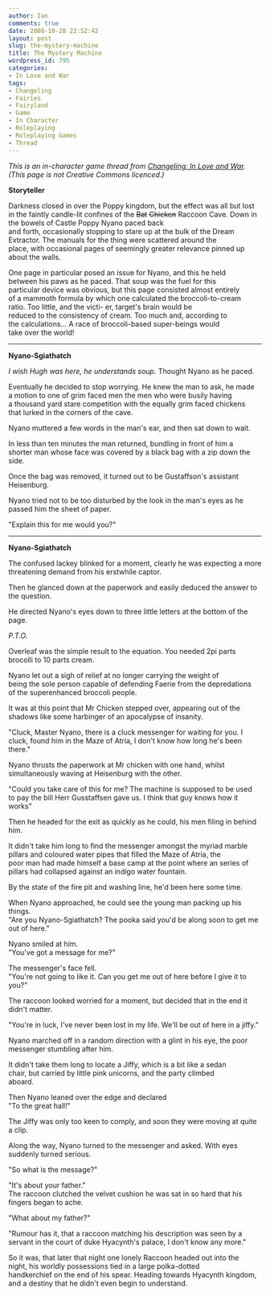 ```yaml
---
author: Ian
comments: true
date: 2008-10-28 22:52:42
layout: post
slug: the-mystery-machine
title: The Mystery Machine
wordpress_id: 795
categories:
- In Love and War
tags:
- Changeling
- Fairies
- Fairyland
- Game
- In Character
- Roleplaying
- Roleplaying Games
- Thread
---
```


<p><i>This is an in-character game thread from <a href="../changeling-in-love-and-war">Changeling: In Love and War</a>.  (This page is not Creative Commons licenced.)</i></p>
<p><b>Storyteller</b></p>
<p>Darkness closed in over the Poppy kingdom, but the effect was all but lost in the faintly candle-lit confines of the <s>Bat</s> <s>Chicken</s> Raccoon Cave.  Down in the bowels of Castle Poppy Nyano paced back<br />
and forth, occasionally stopping to stare up at the bulk of the Dream<br />
Extractor.  The manuals for the thing were scattered around the<br />
place, with occasional pages of seemingly greater relevance pinned up<br />
about the walls.</p>
<p>One page in particular posed an issue for Nyano, and this he held<br />
between his paws as he paced.  That soup was the fuel for this<br />
particular device was obvious, but this page consisted almost entirely<br />
of a mammoth formula by which one calculated the broccoli-to-cream<br />
ratio.  Too little, and the victi- er, target&#039;s brain would be<br />
reduced to the consistency of cream.  Too much and, according to<br />
the calculations...  A race of broccoli-based super-beings would<br />
take over the world!</p>
<hr />
<p><b>Nyano-Sgiathatch</b></p>
<p><i>I wish Hugh was here, he understands soup.</i> Thought Nyano as he paced.</p>
<p>Eventually he decided to stop worrying. He knew the man to ask, he made<br />
a motion to  one of grim faced men the men who were busily having<br />
a thousand yard stare competition with the equally grim faced chickens<br />
that lurked in the corners of the cave.</p>
<p>Nyano muttered a few words in the man&#039;s ear, and then sat down to wait.</p>
<p>In less than ten minutes the man returned, bundling in front of him a<br />
shorter man whose face was covered by a black bag with a zip down the<br />
side.</p>
<p>Once the bag was removed, it turned out to be Gustaffson&#039;s assistant Heisenburg.</p>
<p>Nyano tried not to be too disturbed by the look in the man&#039;s eyes as he passed him the sheet of paper.</p>
<p>"Explain this for me would you?"</p>
<hr />
<p><b>Nyano-Sgiathatch</b></p>
<p>The confused lackey blinked for a moment, clearly he was expecting a more threatening demand from his erstwhile captor.</p>
<p>Then he glanced down at the paperwork and easily deduced the answer to the question.</p>
<p>He directed Nyano&#039;s eyes down to three little letters at the bottom of the page.</p>
<p><i>P.T.O.</i></p>
<p>Overleaf was the simple result to the equation. You needed 2pi parts brocolli to 10 parts cream.</p>
<p>Nyano let out a sigh of relief at no longer carrying the weight of<br />
being the sole person capable of defending Faerie from the depredations<br />
of the superenhanced broccoli people.</p>
<p>It was at this point that Mr Chicken stepped over, appearing out of the<br />
shadows like some harbinger of an apocalypse of insanity.</p>
<p>"Cluck, Master Nyano, there is a cluck messenger for waiting for you. I<br />
cluck, found him in the Maze of Atria, I don&#039;t know how long he&#039;s been<br />
there."</p>
<p>Nyano thrusts the paperwork at Mr chicken with one hand, whilst simultaneously waving at Heisenburg with the other.</p>
<p>"Could you take care of this for me? The machine is supposed to be used<br />
to pay the bill Herr Gusstaffsen gave us. I think that guy knows how it<br />
works"</p>
<p>Then he headed for the exit as quickly as he could, his men filing in behind him.</p>
<p>It didn&#039;t take him long to find the messenger amongst the myriad marble<br />
pillars and coloured water pipes that filled the Maze of Atria, the<br />
poor man had made himself a base camp at the point where an series of<br />
pillars had collapsed against an indigo water fountain.</p>
<p>By the state of the fire pit and washing line, he&#039;d been here some time.</p>
<p>When Nyano approached, he could see the young man packing up his things.<br />
"Are you Nyano-Sgiathatch? The pooka said you&#039;d be along soon to get me out of here."</p>
<p>Nyano smiled at him.<br />
"You&#039;ve got a message for me?"</p>
<p>The messenger&#039;s face fell.<br />
"You&#039;re not going to like it. Can you get me out of here before I give it to you?"</p>
<p>The raccoon looked worried for a moment, but decided that in the end it didn&#039;t matter.</p>
<p>"You&#039;re in luck, I&#039;ve never been lost in my life. We&#039;ll be out of here in a jiffy."</p>
<p>Nyano marched off in a random direction with a glint in his eye, the poor messenger stumbling after him.</p>
<p>It didn&#039;t take them long to locate a Jiffy, which is a bit like a sedan<br />
chair, but carried by little pink unicorns, and the party climbed<br />
aboard.</p>
<p>Then Nyano leaned over the edge and declared<br />
"To the great hall!"</p>
<p>The Jiffy was only too keen to comply, and soon they were moving at quite a clip.</p>
<p>Along the way, Nyano turned to the messenger and asked. With eyes suddenly turned serious.</p>
<p>"So what is the message?"</p>
<p>"It&#039;s about your father."<br />
The raccoon clutched the velvet cushion he was sat in so hard that his fingers began to ache.</p>
<p>"What about my father?"</p>
<p>"Rumour has it, that a raccoon matching his description was seen by a<br />
servant in the court of duke Hyacynth&#039;s palace, I don&#039;t know any more."</p>
<p>So it was, that later that night one lonely Raccoon headed out into the<br />
night, his worldly possessions tied in a large polka-dotted<br />
handkerchief on the end of his spear. Heading towards Hyacynth kingdom,<br />
and a destiny that he didn&#039;t even begin to understand.</p>